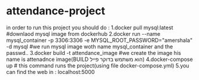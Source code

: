 # attendance-project
in order to run this project you should do :
1.docker pull mysql:latest #downlaod mysql image  from dockerhub
2.docker run --name mysql_container -p 3306:3306 -e MYSQL_ROOT_PASSWORD="amershala" -d mysql #we run  mysql image woth name mysql_container and the passwd..
3.docker build -t attendance_image #we create the image his name is attenadnce image(BUILD הוא משתמש בדוקר פייל)
4.docker-compose up # this command runs the project(using file docker-compose.yml)
5.you can find the web in : localhost:5000 
